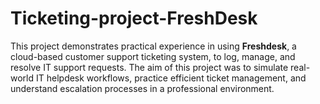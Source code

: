 # Ticketing-project-FreshDesk
This project demonstrates practical experience in using **Freshdesk**, a cloud-based customer support ticketing system, to log, manage, and resolve IT support requests.   The aim of this project was to simulate real-world IT helpdesk workflows, practice efficient ticket management, and understand escalation processes in a professional environment.
